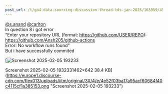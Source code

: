 ```yaml
---
post_url: /t/ga4-data-sourcing-discussion-thread-tds-jan-2025/165959/45
---
```

[@s.anand](/u/s.anand) [@carlton](/u/carlton)  
In question 8 i got error  
“Enter your repository URL (format: <https://github.com/USER/REPO>):  
<https://github.com/Ansh205/github-actions>  
Error: No workflow runs found”  
But i have successfully commited  

[![Screenshot 2025-02-05 193233](https://europe1.discourse-cdn.com/flex013/uploads/iitm/optimized/3X/4/e/4e52f03ba17a95acf60684f40c4115cf1a385153_2_690x302.png)

Screenshot 2025-02-05 1932331462×642 38.4 KB](https://europe1.discourse-cdn.com/flex013/uploads/iitm/original/3X/4/e/4e52f03ba17a95acf60684f40c4115cf1a385153.png "Screenshot 2025-02-05 193233")